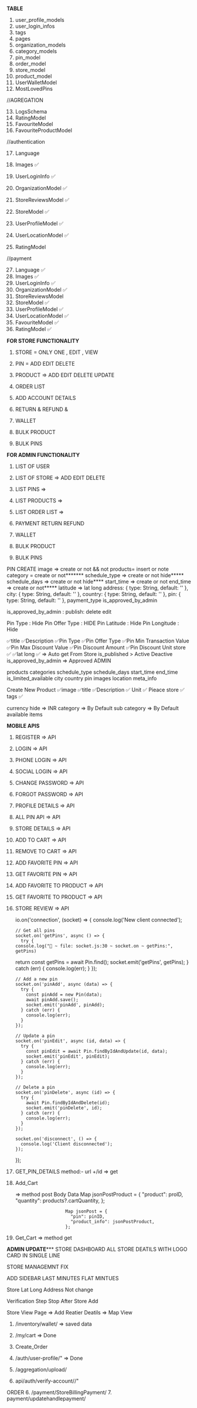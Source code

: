 **TABLE**

1. user_profile_models
2. user_login_infos
3. tags
4. pages
5. organization_models
6. category_models
7. pin_model
8. order_model
9. store_model
10. product_model
11. UserWalletModel
12. MostLovedPins

//AGREGATION

13. LogsSchema
14. RatingModel
15. FavouriteModel
16. FavouriteProductModel

//authentication

17. Language 



18. Images ✅
19. UserLoginInfo ✅
20. OrganizationModel ✅
21. StoreReviewsModel ✅
22. StoreModel ✅
23. UserProfileModel ✅
24. UserLocationModel ✅
25. RatingModel

//payment

27. Language ✅
28. Images ✅
29. UserLoginInfo ✅
30. OrganizationModel ✅
31. StoreReviewsModel
32. StoreModel ✅
33. UserProfileModel ✅
34. UserLocationModel ✅
35. FavouriteModel ✅
36. RatingModel ✅




**FOR STORE FUNCTIONALITY**

1. STORE = ONLY ONE ,  EDIT , VIEW
2. PIN = ADD EDIT DELETE
3. PRODUCT => ADD EDIT DELETE UPDATE
4. ORDER LIST
5. ADD ACCOUNT DETAILS
6. RETURN & REFUND & 
7. WALLET


8. BULK PRODUCT
9. BULK PINS



**FOR ADMIN FUNCTIONALITY**
1. LIST OF USER
2. LIST OF STORE => ADD EDIT DELETE
3. LIST PINS => 
4. LIST PRODUCTS => 
5. LIST ORDER LIST =>
6. PAYMENT RETURN REFUND
7. WALLET


8. BULK PRODUCT
9. BULK PINS




PIN CREATE 
image => create or not   && not
products= insert or note
category = create or not******* 
schedule_type => create or not   hide*****
schedule_days => create or not   hide****
start_time   => create or not
end_time   => create or not*****
latitude => lat long
  address: { type: String, default: '' },
  city: { type: String, default: '' },
  country: { type: String, default: '' },
  pin: { type: String, default: '' },
  payment_type
  is_approved_by_admin 



  is_approved_by_admin : 
  publish:
  delete  edit



  Pin Type : Hide
  Pin Offer Type : HIDE
  Pin Latitude : Hide
  Pin Longitude : Hide



  ✅title
  ✅Description
  ✅Pin Type 
  ✅Pin Offer Type
  ✅Pin Min Transaction Value
  ✅Pin Max Discount Value
  ✅Pin Discount Amount
  ✅Pin Discount Unit
  store ✅
  ✅lat long ✅ => Auto get From Store
  is_published  > Active Deactive
  is_approved_by_admin => Approved ADMIN




  products
  categories
  schedule_type
  schedule_days
  start_time
  end_time
  is_limited_available
  city
  country
  pin
  images
  location
  meta_info





  Create New Product
  ✅image
  ✅title
  ✅Description
  ✅ Unit
  ✅ Pieace
  store  ✅ 
  tags ✅ 







  currency hide => INR
  category => By Default
  sub category => By Default
  available items




**MOBILE APIS**
1. REGISTER  => API
1. LOGIN  => API
1. PHONE LOGIN  => API
1. SOCIAL LOGIN  => API
1. CHANGE PASSWORD  => API
1. FORGOT PASSWORD  => API
1. PROFILE DETAILS  => API


2. ALL PIN API  => API
3. STORE DETAILS => API


4. ADD TO CART => API
5. REMOVE TO CART => API


6. ADD FAVORITE PIN => API
7. GET FAVORITE PIN => API



8. ADD FAVORITE TO PRODUCT  => API
9. GET FAVORITE TO PRODUCT  => API


10. STORE REVIEW => API













    io.on('connection', (socket) => {
        console.log('New client connected');
      
        // Get all pins
        socket.on('getPins', async () => {
          try {
        console.log("🚀 ~ file: socket.js:30 ~ socket.on ~ getPins:", getPins)
    return
            const getPins = await Pin.find();
            socket.emit('getPins', getPins);
          } catch (err) {
            console.log(err);
          }
        });
    
    
    
      
        // Add a new pin
        socket.on('pinAdd', async (data) => {
          try {
            const pinAdd = new Pin(data);
            await pinAdd.save();
            socket.emit('pinAdd', pinAdd);
          } catch (err) {
            console.log(err);
          }
        });
      
        // Update a pin
        socket.on('pinEdit', async (id, data) => {
          try {
            const pinEdit = await Pin.findByIdAndUpdate(id, data);
            socket.emit('pinEdit', pinEdit);
          } catch (err) {
            console.log(err);
          }
        });
      
        // Delete a pin
        socket.on('pinDelete', async (id) => {
          try {
            await Pin.findByIdAndDelete(id);
            socket.emit('pinDelete', id);
          } catch (err) {
            console.log(err);
          }
        });
      
        socket.on('disconnect', () => {
          console.log('Client disconnected');
        });
      });









1. GET_PIN_DETAILS 
	method:- url +/id => get
2. Add_Cart
	 
	=> method post 
Body Data	Map jsonPostProduct = {
                            "product": proID,
                            "quantity": products?.cartQuantity,
                          };

                          Map jsonPost = {
                            "pin": pinID,
                            "product_info": jsonPostProduct,
                          };

3. Get_Cart 
	=> method get
                    




  ******ADMIN UPDATE*********
STORE DASHBOARD
ALL STORE DEATILS WITH LOGO 
CARD IN SINGLE LINE


STORE MANAGEMNT FIX

ADD SIDEBAR
LAST MINUTES
FLAT MINTUES



  Store Lat Long
  Address Not change     


  Verification Step Stop After Store Add       

  Store View Page => Add Reatier Deatils => Map View      






  1. /inventory/wallet/ => saved data 
2. /my/cart               => Done
3. Create_Order
4. /auth/user-profile/"   => Done
5. /aggregation/upload/

7. api/auth/verify-account/<uid>/<token>"






ORDER
6. /payment/StoreBillingPayment/
7. payment/updatehandlepayment/
